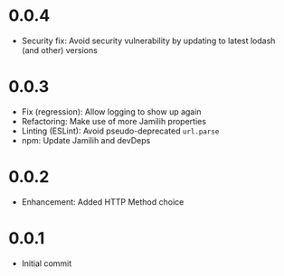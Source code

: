 # 0.0.4

- Security fix: Avoid security vulnerability by updating to latest
    lodash (and other) versions

# 0.0.3

- Fix (regression): Allow logging to show up again
- Refactoring: Make use of more Jamilih properties
- Linting (ESLint): Avoid pseudo-deprecated `url.parse`
- npm: Update Jamilih and devDeps

# 0.0.2

- Enhancement: Added HTTP Method choice

# 0.0.1

- Initial commit
